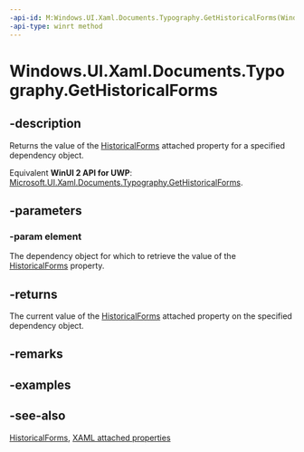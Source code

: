 ```yaml
---
-api-id: M:Windows.UI.Xaml.Documents.Typography.GetHistoricalForms(Windows.UI.Xaml.DependencyObject)
-api-type: winrt method
---
```


<!-- Method syntax
public bool GetHistoricalForms(Windows.UI.Xaml.DependencyObject element)
-->

# Windows.UI.Xaml.Documents.Typography.GetHistoricalForms

## -description
Returns the value of the [HistoricalForms](typography_historicalforms.md) attached property for a specified dependency object.

Equivalent **WinUI 2 API for UWP**: [Microsoft.UI.Xaml.Documents.Typography.GetHistoricalForms](/windows/winui/api/microsoft.ui.xaml.documents.typography.gethistoricalforms).

## -parameters
### -param element
The dependency object for which to retrieve the value of the [HistoricalForms](typography_historicalforms.md) property.

## -returns
The current value of the [HistoricalForms](typography_historicalforms.md) attached property on the specified dependency object.

## -remarks

## -examples

## -see-also

[HistoricalForms](typography_historicalforms.md), [XAML attached properties](/windows/uwp/xaml-platform/attached-properties-overview)
